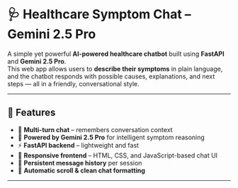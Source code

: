 # 🩺 Healthcare Symptom Chat – Gemini 2.5 Pro

A simple yet powerful **AI-powered healthcare chatbot** built using **FastAPI** and **Gemini 2.5 Pro**.  
This web app allows users to **describe their symptoms** in plain language, and the chatbot responds with possible causes, explanations, and next steps — all in a friendly, conversational style.

---

## 🚀 Features

- 💬 **Multi-turn chat** – remembers conversation context  
- 🤖 **Powered by Gemini 2.5 Pro** for intelligent symptom reasoning  
- ⚡ **FastAPI backend** – lightweight and fast  
- 🎨 **Responsive frontend** – HTML, CSS, and JavaScript-based chat UI  
- 💾 **Persistent message history** per session  
- 🔄 **Automatic scroll & clean chat formatting**

---



